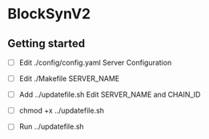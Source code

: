 # BlockSynV2



## Getting started
- [ ] Edit ./config/config.yaml  Server Configuration
- [ ] Edit ./Makefile SERVER_NAME
- [ ] Add ../updatefile.sh  Edit SERVER_NAME and CHAIN_ID
- [ ] chmod +x ../updatefile.sh
- [ ] Run ../updatefile.sh


